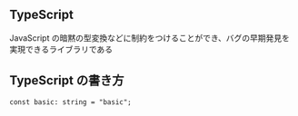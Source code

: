 ## TypeScript

JavaScript の暗黙の型変換などに制約をつけることができ、バグの早期発見を実現できるライブラリである

## TypeScript の書き方

```
const basic: string = "basic";
```
